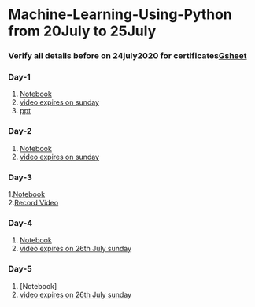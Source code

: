 # Machine-Learning-Using-Python from 20July to 25July

### Verify all details before on 24july2020 for certificates[Gsheet](https://docs.google.com/spreadsheets/d/19ok6ebcATcuHKRG7Jgm3l_2x-d1XBjATWE7tBdnmCDs/edit?usp=sharing) 

### Day-1
1. [Notebook](https://github.com/AP-State-Skill-Development-Corporation/Machine-Learning-Using-Python-AB1/blob/master/Day-1/01_Day1.ipynb)
2. [video expires on sunday](https://transcripts.gotomeeting.com/#/s/a34e9550f369d7065a077411b318500105b8268fed0c93112f1f706d0d010517)
3. [ppt](https://github.com/AP-State-Skill-Development-Corporation/Machine-Learning-Using-Python-AB1/blob/master/Day-1/Machine%20Learning%20with%20Python.pdf)


### Day-2
1. [Notebook](https://github.com/AP-State-Skill-Development-Corporation/Machine-Learning-Using-Python-AB1/blob/master/Day-2/02_Day2.ipynb)
2. [video expires on sunday](https://transcripts.gotomeeting.com/#/s/00d1af32ef2ed619f78dc3baf183e01073e5824ca8e1ebd755ea2ea7f0508453)

### Day-3
1.[Notebook](https://github.com/AP-State-Skill-Development-Corporation/Machine-Learning-Using-Python-MB1/blob/master/Day-3/22-07-2020MorningBatch.ipynb)<br>
2.[Record Video](https://transcripts.gotomeeting.com/#/s/524cb53b5533fdd26e1e76d7d1940b981a6016a0fddc330e9ae7ad3840ff4ed3)

### Day-4
1. [Notebook](https://github.com/AP-State-Skill-Development-Corporation/Machine-Learning-Using-Python-AB1/blob/master/Day-4/Day4-ML.ipynb)
2. [video expires on 26th July sunday]()

### Day-5
1. [Notebook]
2. [video expires on 26th July sunday](https://transcripts.gotomeeting.com/#/s/339ac6b19c19e8d7f94219f415c019c3bd76e4fe00a031a98227293a10bdaf40)
